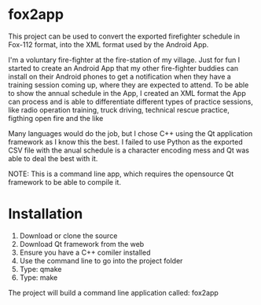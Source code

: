 # fox2app
This project can be used to convert the exported firefighter schedule in Fox-112 format, into the XML format used by the Android App.

I'm a voluntary fire-fighter at the fire-station of my village. Just for fun I started to create an Android App that my other 
fire-fighter buddies can install on their Android phones to get a notification when they have a training session coming up, where
they are expected to attend.
To be able to show the annual schedule in the App, I created an XML format the App can process and is able to differentiate different 
types of practice sessions, like radio operation training, truck driving, technical rescue practice, figthing open fire and the like

Many languages would do the job, but I chose C++ using the Qt application framework as I know this the best. I failed to use Python 
as the exported CSV file with the anual schedule is a character encoding mess and Qt was able to deal the best with it.  

NOTE: This is a command line app, which requires the opensource Qt framework to be able to compile it.

# Installation
1) Download or clone the source
2) Download Qt framework from the web
3) Ensure you have a C++ comiler installed
4) Use the command line to go into the project folder
5) Type: qmake
6) Type: make

The project will build a command line application called: fox2app




